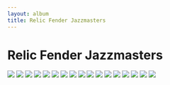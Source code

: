 ```yaml
---
layout: album
title: Relic Fender Jazzmasters
---
```


# Relic Fender Jazzmasters

![](https://58eca9fdf76150b92bfa-3586c28d09a33a8c605ed79290ca82aa.ssl.cf3.rackcdn.com/fender-custom-shop-62-jazzmaster-relic-vintage-white-341330.jpg)
![](https://cdn.shopify.com/s/files/1/0758/4003/products/fender_custom_shop_1965_jazzmaster_guitar_aged_fire_red_cz547539_5_2048x2048.jpg)
![](https://cdn.shopify.com/s/files/1/0758/4003/products/fender_custom_shop_65_jazzmaster_guitar_three_tone_sunburst_cz543456_6_2048x2048.jpg)
![](https://cdn.shopify.com/s/files/1/1169/7684/products/fender_custom_shop_featherweight_master_vintage_player_mvp_series_1959_jazzmaster_relic_black_electric_guitar_masterbuilt_paul_waller_frontkbody_1_1024x1024.jpg)
![](https://d1aeri3ty3izns.cloudfront.net/media/36/362466/1200/preview.jpg)
![](https://davesguitar.com/wp-content/uploads/2018/09/CZ535598.jpg)
![](https://fma-customshop-media.s3-ap-southeast-2.amazonaws.com/media/CACHE/images/products/guitars/fender-custom-shop/230_1965-jazzmaster-relic-202092310_RZ5mjm_www.fmicassets.com/fender-custom-shop/9235001160_gtr_c__/711a13c3cec89f02c7d60966754249da.jpg)
![](https://images.reverb.com/image/upload/s--VJq8hkBk--/a_exif,c_limit,e_unsharp_mask:80,f_auto,fl_progressive,g_south,h_1600,q_80,w_1600/v1498681173/fdi8luvb9h0abkt1vspf.jpg)
![](https://media.musiciansfriend.com/is/image/MMGS7/1959-Jazzmaster-Heavy-Relic-Electric-Guitar-3-Color-Sunburst/L58825000002000-00-1600x1600.jpg)
![](https://media.musiciansfriend.com/is/image/MMGS7/1959-Jazzmaster-Heavy-Relic-Electric-Guitar-3-Color-Sunburst/L58825000002000-00-1600x1600.jpg)
![](https://media.musiciansfriend.com/is/image/MMGS7/1965-Jazzmaster-Relic-Electric-Guitar-3-Color-Sunburst/L72572000001000-00-1600x1600.jpg)
![](https://media.musiciansfriend.com/is/image/MMGS7/1965-Jazzmaster-Relic-Electric-Guitar-3-Color-Sunburst/L72572000001000-00-1600x1600.jpg)
![](https://media.musiciansfriend.com/is/image/MMGS7/50s-Journeyman-Relic-Jazzmaster-Electric-Guitar-Desert-Sand/L19073000002000CZ535741-00-1600x1600.jpg)
![](https://media.rainpos.com/8400/fender_custom_shop_1965_jazzmaster_relic_aged_dakota_red_4.jpg)
![](https://media.wwbw.com/is/image/MMGS7/50s-Journeyman-Relic-Jazzmaster-Electric-Guitar-Faded-3-Color-Sunburst/L19073000001000-00-1400x1400.jpg)
![](https://wildcatguitars.com/images/2/950/bft__wildcat.jpg)
![](https://wildwoodguitars.com/wp-content/uploads/2018/10/r92923_lg6.jpg)
